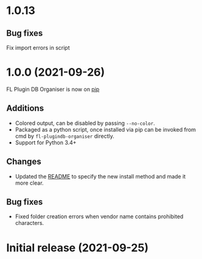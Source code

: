 # 1.0.13
## Bug fixes
Fix import errors in script

# 1.0.0 (2021-09-26)
FL Plugin DB Organiser is now on [pip](https://pypi.org/project/fl-plugin-db-organiser)

## Additions
* Colored output, can be disabled by passing `--no-color`.
* Packaged as a python script, once installed via pip can be invoked from cmd by `fl-plugindb-organiser` directly.
* Support for Python 3.4+

## Changes
* Updated the [README](README.md) to specify the new install method and made it more clear.

## Bug fixes
* Fixed folder creation errors when vendor name contains prohibited characters.

# Initial release (2021-09-25)